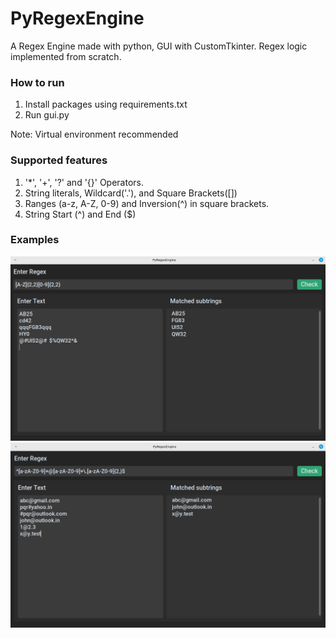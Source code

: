 # PyRegexEngine
A Regex Engine made with python, GUI with CustomTkinter. Regex logic implemented from scratch.

### How to run
1. Install packages using requirements.txt
2. Run gui.py

Note: Virtual environment recommended

### Supported features
1. '*', '+', '?' and '{}' Operators.
2. String literals, Wildcard('.'), and Square Brackets([])
3. Ranges (a-z, A-Z, 0-9) and Inversion(^) in square brackets.
4. String Start (^) and End ($)

### Examples
![demo1](images/regexdemo1.png) 
![demo2](images/regexdemo2.png)
